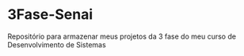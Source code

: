 # 3Fase-Senai
Repositório para armazenar meus projetos da 3 fase do meu curso de Desenvolvimento de Sistemas
